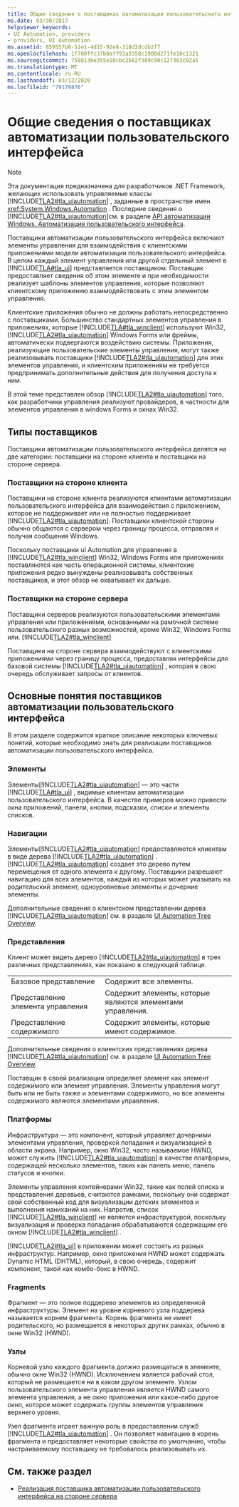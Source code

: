 ```yaml
---
title: Общие сведения о поставщиках автоматизации пользовательского интерфейса
ms.date: 03/30/2017
helpviewer_keywords:
- UI Automation, providers
- providers, UI Automation
ms.assetid: 859557b8-51e1-4d15-92e8-318d2dcdb2f7
ms.openlocfilehash: 1f780ffc37b0aff93a3358c1980d271fe10c1321
ms.sourcegitcommit: 7588136e355e10cbc2582f389c90c127363c02a5
ms.translationtype: MT
ms.contentlocale: ru-RU
ms.lasthandoff: 03/12/2020
ms.locfileid: "79179876"
---
```

# <a name="ui-automation-providers-overview"></a>Общие сведения о поставщиках автоматизации пользовательского интерфейса
> [!NOTE]
> Эта документация предназначена для разработчиков .NET Framework, желающих использовать управляемые классы [!INCLUDE[TLA2#tla_uiautomation](../../../includes/tla2sharptla-uiautomation-md.md)] , заданные в пространстве имен <xref:System.Windows.Automation> . Последние сведения о [!INCLUDE[TLA2#tla_uiautomation](../../../includes/tla2sharptla-uiautomation-md.md)]см. в разделе [API автоматизации Windows. Автоматизация пользовательского интерфейса](/windows/win32/winauto/entry-uiauto-win32).  
  
 Поставщики автоматизации пользовательского интерфейса включают элементы управления для взаимодействия с клиентскими приложениями модели автоматизации пользовательского интерфейса. В целом каждый элемент управления или другой отдельный элемент в [!INCLUDE[TLA#tla_ui](../../../includes/tlasharptla-ui-md.md)] представляется поставщиком. Поставщик предоставляет сведения об этом элементе и при необходимости реализует шаблоны элементов управления, которые позволяют клиентскому приложению взаимодействовать с этим элементом управления.  
  
 Клиентские приложения обычно не должны работать непосредственно с поставщиками. Большинство стандартных элементов управления в приложениях, которые [!INCLUDE[TLA#tla_winclient](../../../includes/tlasharptla-winclient-md.md)] используют Win32, [!INCLUDE[TLA2#tla_uiautomation](../../../includes/tla2sharptla-uiautomation-md.md)] Windows Forms или фреймы, автоматически подвергаются воздействию системы. Приложения, реализующие пользовательские элементы управления, могут также реализовывать поставщики [!INCLUDE[TLA2#tla_uiautomation](../../../includes/tla2sharptla-uiautomation-md.md)] для этих элементов управления, и клиентским приложениям не требуется предпринимать дополнительные действия для получения доступа к ним.  
  
 В этой теме представлен обзор [!INCLUDE[TLA2#tla_uiautomation](../../../includes/tla2sharptla-uiautomation-md.md)] того, как разработчики управления реализуют провайдеров, в частности для элементов управления в windows Forms и окнах Win32.  
  
<a name="Types_of_Providers"></a>
## <a name="types-of-providers"></a>Типы поставщиков  
 Поставщики автоматизации пользовательского интерфейса делятся на две категории: поставщики на стороне клиента и поставщики на стороне сервера.  
  
### <a name="client-side-providers"></a>Поставщики на стороне клиента  
 Поставщики на стороне клиента реализуются клиентами автоматизации пользовательского интерфейса для взаимодействия с приложением, которое не поддерживает или не полностью поддерживает [!INCLUDE[TLA2#tla_uiautomation](../../../includes/tla2sharptla-uiautomation-md.md)]. Поставщики клиентской стороны обычно общаются с сервером через границу процесса, отправляя и получая сообщения Windows.  
  
 Поскольку поставщики uI Automation для управления в [!INCLUDE[TLA2#tla_winclient](../../../includes/tla2sharptla-winclient-md.md)] Win32, Windows Forms или приложениях поставляются как часть операционной системы, клиентские приложения редко вынуждены реализовывать собственных поставщиков, и этот обзор не охватывает их дальше.  
  
### <a name="server-side-providers"></a>Поставщики на стороне сервера  
 Поставщики серверов реализуются пользовательскими элементами управления или приложениями, основанными на рамочной системе пользовательского разных возможностей, кроме Win32, Windows Forms или. [!INCLUDE[TLA2#tla_winclient](../../../includes/tla2sharptla-winclient-md.md)]  
  
 Поставщики на стороне сервера взаимодействуют с клиентскими приложениями через границу процесса, предоставляя интерфейсы для базовой системы [!INCLUDE[TLA2#tla_uiautomation](../../../includes/tla2sharptla-uiautomation-md.md)] , которая в свою очередь обслуживает запросы от клиентов.  
  
<a name="AutomationProviderConcepts"></a>
## <a name="ui-automation-provider-concepts"></a>Основные понятия поставщиков автоматизации пользовательского интерфейса  
 В этом разделе содержится краткое описание некоторых ключевых понятий, которые необходимо знать для реализации поставщиков автоматизации пользовательского интерфейса.  
  
### <a name="elements"></a>Элементы  
 Элементы[!INCLUDE[TLA2#tla_uiautomation](../../../includes/tla2sharptla-uiautomation-md.md)] — это части [!INCLUDE[TLA#tla_ui](../../../includes/tlasharptla-ui-md.md)] , видимые клиентам автоматизации пользовательского интерфейса. В качестве примеров можно привести окна приложений, панели, кнопки, подсказки, списки и элементы списков.  
  
### <a name="navigation"></a>Навигации  
 Элементы[!INCLUDE[TLA2#tla_uiautomation](../../../includes/tla2sharptla-uiautomation-md.md)] предоставляются клиентам в виде дерева [!INCLUDE[TLA2#tla_uiautomation](../../../includes/tla2sharptla-uiautomation-md.md)] . [!INCLUDE[TLA2#tla_uiautomation](../../../includes/tla2sharptla-uiautomation-md.md)] создает это дерево путем перемещения от одного элемента к другому. Поставщики разрешают навигацию для всех элементов, каждый из которых может указывать на родительский элемент, одноуровневые элементы и дочерние элементы.  
  
 Дополнительные сведения о клиентском представлении дерева [!INCLUDE[TLA2#tla_uiautomation](../../../includes/tla2sharptla-uiautomation-md.md)] см. в разделе [UI Automation Tree Overview](ui-automation-tree-overview.md).  
  
### <a name="views"></a>Представления  
 Клиент может видеть дерево [!INCLUDE[TLA2#tla_uiautomation](../../../includes/tla2sharptla-uiautomation-md.md)] в трех различных представлениях, как показано в следующей таблице.  
  
|||  
|-|-|  
|Базовое представление|Содержит все элементы.|  
|Представление элемента управления|Содержит элементы, которые являются элементами управления.|  
|Представление содержимого|Содержит элементы, которые имеют содержимое.|  
  
 Дополнительные сведения о клиентских представлениях дерева [!INCLUDE[TLA2#tla_uiautomation](../../../includes/tla2sharptla-uiautomation-md.md)] см. в разделе [UI Automation Tree Overview](ui-automation-tree-overview.md).  
  
 Поставщик в своей реализации определяет элемент как элемент содержимого или элемент управления. Элементы управления могут быть или не быть также и элементами содержимого, но все элементы содержимого являются элементами управления.  
  
### <a name="frameworks"></a>Платформы  
 Инфраструктура — это компонент, который управляет дочерними элементами управления, проверкой попадания и визуализацией в области экрана. Например, окно Win32, часто называемое HWND, может служить [!INCLUDE[TLA2#tla_uiautomation](../../../includes/tla2sharptla-uiautomation-md.md)] в качестве платформы, содержащей несколько элементов, таких как панель меню, панель статусов и кнопки.  
  
 Элементы управления контейнерами Win32, такие как полей списка и представления деревьев, считаются рамками, поскольку они содержат свой собственный код для визуализации детских элементов и выполнения наниханий на них. Напротив, список [!INCLUDE[TLA2#tla_winclient](../../../includes/tla2sharptla-winclient-md.md)] не является инфраструктурой, поскольку визуализация и проверка попадания обрабатываются содержащим его окном [!INCLUDE[TLA2#tla_winclient](../../../includes/tla2sharptla-winclient-md.md)] .  
  
 [!INCLUDE[TLA2#tla_ui](../../../includes/tla2sharptla-ui-md.md)] в приложении может состоять из разных инфраструктур. Например, окно приложения HWND может содержать Dynamic HTML (DHTML), который, в свою очередь, содержит компонент, такой как комбо-бокс в HWND.  
  
### <a name="fragments"></a>Fragments  
 Фрагмент — это полное поддерево элементов из определенной инфраструктуры. Элемент на уровне корневого узла поддерева называется корнем фрагмента. Корень фрагмента не имеет родительского, но размещается в некоторых других рамках, обычно в окне Win32 (HWND).  
  
### <a name="hosts"></a>Узлы  
 Корневой узло каждого фрагмента должно размещаться в элементе, обычно окне Win32 (HWND). Исключением является рабочий стол, который не размещается ни в каком другом элементе. Узлом пользовательского элемента управления является HWND самого элемента управления, а не окно приложения или какое-либо другое окно, которое может содержать группы элементов управления верхнего уровня.  
  
 Узел фрагмента играет важную роль в предоставлении служб [!INCLUDE[TLA2#tla_uiautomation](../../../includes/tla2sharptla-uiautomation-md.md)] . Он позволяет навигацию в корень фрагмента и предоставляет некоторые свойства по умолчанию, чтобы настраиваемому поставщику не требовалось реализовывать их.  
  
## <a name="see-also"></a>См. также раздел

- [Реализация поставщика автоматизации пользовательского интерфейса на стороне сервера](server-side-ui-automation-provider-implementation.md)
